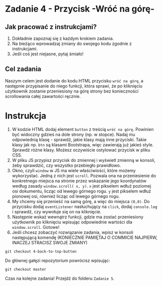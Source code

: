 # Zadanie 4 - Przycisk -Wróć na górę-

## Jak pracować z instrukcjami?

1. Dokładnie zapoznaj się z każdym krokiem zadania.
2. Na bieżąco wprowadzaj zmiany do swojego kodu zgodnie z instrukcjami.
3. Jeśli coś jest niejasne, pytaj śmiało!

## Cel zadania

Naszym celem jest dodanie do kodu HTML przycisku `wróć na górę`, a następnie przypisanie do niego funkcji, która sprawi, że po kliknięciu użytkownik zostanie przeniesiony na górę strony bez konieczności scrollowania całej zawartości ręcznie.

# Instrukcja

1. W kodzie HTML dodaj element `button` z treścią `wróć na górę`. Powinien być widoczny gdzieś na dole strony (np. w stopce). Nadaj mu odpowiednią klasę - sprawdź, jakie klasy mają inne przyciski. Takie klasy jak np. `btn` są klasami Bootstrapa, więc zawierają już jakieś style. Sprawdź różne klasy. Możesz oczywiście ostylować przycisk w pliku CSS. 
2. W pliku JS przypisz przycisk do zmiennej i wyświetl zmienną w konsoli, żeby sprawdzić, czy wszystko przebiegło prawidłowo.
3. Okno, czyli `window` w JS ma wiele właściwiości, które możemy wykorzystać. Jedną z nich jest `scroll`. Pozwala ona na przeniesienie do konkretnego miejsca na stronie przez wskazanie jego koordynatów według zasady `window.scroll( x, y)`. `x` jest pikselem wdłuż poziomej osi dokumentu, licząc od lewego górnego rogu. `y` jest pikselem wdłuż pionowej osi, również licząc od lewego górnego rogu.
4. My chcemy się przenieść na samą górę, a więc do miejsca `(0,0)`. Do przycisku dodaj `eventListener` nasłuchujący na `click`, dodaj `console.log` i sprawdź, czy wywołuje się on na kliknięcie. 
5. Następnie wskaż wewnątrz funkcji, gdzie ma zostać przeniesiony użytkownik po kliknięciu wpisując odpowiednie wartości dla `window.scroll`. Gotowe!
6. Jeśli chcesz zobaczyć rozwiązanie zadania, wpisz w konsoli następującą komendę (KONIECZNIE PAMIĘTAJ O COMMICIE NAJPIERW, INACZEJ STRACISZ SWOJE ZMIANY)
```
git checkout 4-back-to-top-button
```
Do głównej gałęzi repozytorium powrócisz wpisując:
```
git checkout master
```
Czas na kolejne zadania! Przejdź do folderu `Zadanie 5`.
